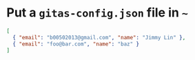 # Put a `gitas-config.json` file in `~`

```json
[
  { "email": "b00502013@gmail.com", "name": "Jimmy Lin" },
  { "email": "foo@bar.com", "name": "baz" }
]
```
